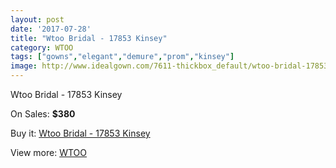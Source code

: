 ```yaml
---
layout: post
date: '2017-07-28'
title: "Wtoo Bridal - 17853 Kinsey"
category: WTOO
tags: ["gowns","elegant","demure","prom","kinsey"]
image: http://www.idealgown.com/7611-thickbox_default/wtoo-bridal-17853-kinsey.jpg
---
```

Wtoo Bridal - 17853 Kinsey

On Sales: **$380**
<a href="https://www.idealgown.com/en/wtoo/3227-wtoo-bridal-17853-kinsey.html"><amp-img layout="responsive" width="600" height="600" src="//www.idealgown.com/7611-thickbox_default/wtoo-bridal-17853-kinsey.jpg" alt="Wtoo Bridal - 17853 Kinsey 0" /></a>
<a href="https://www.idealgown.com/en/wtoo/3227-wtoo-bridal-17853-kinsey.html"><amp-img layout="responsive" width="600" height="600" src="//www.idealgown.com/7612-thickbox_default/wtoo-bridal-17853-kinsey.jpg" alt="Wtoo Bridal - 17853 Kinsey 1" /></a>

Buy it: [Wtoo Bridal - 17853 Kinsey](https://www.idealgown.com/en/wtoo/3227-wtoo-bridal-17853-kinsey.html "Wtoo Bridal - 17853 Kinsey")

View more: [WTOO](https://www.idealgown.com/en/39-wtoo "WTOO")